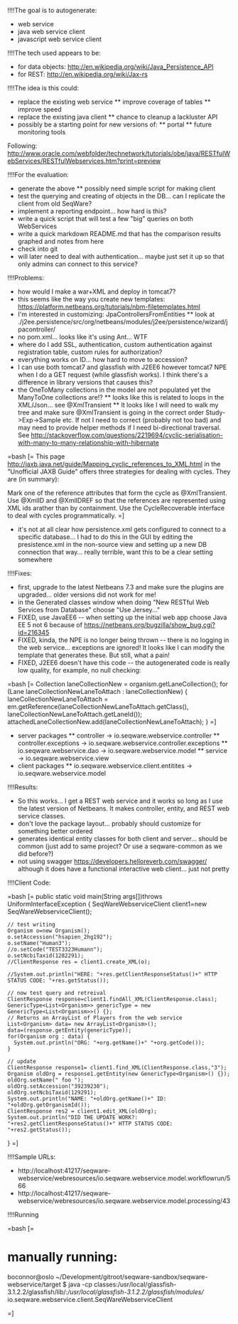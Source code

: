 !!!!The goal is to autogenerate:

* web service
* java web service client
* javascript web service client

!!!!The tech used appears to be:

* for data objects: http://en.wikipedia.org/wiki/Java_Persistence_API
* for REST: http://en.wikipedia.org/wiki/Jax-rs

!!!!The idea is this could:

* replace the existing web service
** improve coverage of tables
** improve speed
* replace the existing java client
** chance to cleanup a lackluster API
* possibly be a starting point for new versions of:
** portal
** future monitoring tools

Following: http://www.oracle.com/webfolder/technetwork/tutorials/obe/java/RESTfulWebServices/RESTfulWebservices.htm?print=preview

!!!!For the evaluation:

* generate the above
** possibly need simple script for making client
* test the querying and creating of objects in the DB... can I replicate the client from old SeqWare?
* implement a reporting endpoint... how hard is this?
* write a quick script that will test a few "big" queries on both WebServices
* write a quick markdown README.md that has the comparison results graphed and notes from here
* check into git
* will later need to deal with authentication... maybe just set it up so that only admins can connect to this service?

!!!!Problems:

* how would I make a war+XML and deploy in tomcat7?
* this seems like the way you create new templates: https://platform.netbeans.org/tutorials/nbm-filetemplates.html
* I'm interested in customizing: JpaControllersFromEntities
** look at ./j2ee.persistence/src/org/netbeans/modules/j2ee/persistence/wizard/jpacontroller/
* no pom.xml... looks like it's using Ant... WTF
* where do I add SSL, authentication, custom authentication against registration table, custom rules for authorization?
* everything works on ID... how hard to move to accession?
* I can use both tomcat7 and glassfish with J2EE6 however tomcat7 NPE when I do a GET request (while glassfish works). I think there's a difference in library versions that causes this?
* the OneToMany collections in the model are not populated yet the ManyToOne collections are!?
** looks like this is related to loops in the XML/Json... see @XmlTransient
** It looks like I will need to walk my tree and make sure @XmlTransient is going in the correct order Study->Exp->Sample etc.  If not I need to correct (probably not too bad) and may need to provide helper methods if I need bi-directional traversal.  See http://stackoverflow.com/questions/2219694/cyclic-serialisation-with-many-to-many-relationship-with-hibernate

=bash [=
This page http://jaxb.java.net/guide/Mapping_cyclic_references_to_XML.html in the "Unofficial JAXB Guide" offers three strategies for dealing with cycles. They are (in summary):

Mark one of the reference attributes that form the cycle as @XmlTransient.
Use @XmlID and @XmlIDREF so that the references are represented using XML ids arather than by containment.
Use the CycleRecoverable interface to deal with cycles programmatically.
=]

* it's not at all clear how persistence.xml gets configured to connect to a specific database... I had to do this in the GUI by editing the presistence.xml in the non-source view and setting up a new DB connection that way... really terrible, want this to be a clear setting somewhere 

!!!!Fixes:

* first, upgrade to the latest Netbeans 7.3 and make sure the plugins are upgraded... older versions did not work for me!
* in the Generated classes window when doing "New RESTful Web Services from Database" choose "Use Jersey..."
* FIXED, use JavaEE6 -- when setting up the initial web app choose Java EE 5 not 6 because of https://netbeans.org/bugzilla/show_bug.cgi?id=216345
* FIXED, kinda, the NPE is no longer being thrown -- there is no logging in the web service... exceptions are ignored!  It looks like I can modify the template that generates these. But still, what a pain!
* FIXED, J2EE6 doesn't have this code -- the autogenerated code is really low quality, for example, no null checking:

=bash [=
      Collection<Lane> laneCollectionNew = organism.getLaneCollection();
      for (Lane laneCollectionNewLaneToAttach : laneCollectionNew) {
        laneCollectionNewLaneToAttach = em.getReference(laneCollectionNewLaneToAttach.getClass(), laneCollectionNewLaneToAttach.getLaneId());
        attachedLaneCollectionNew.add(laneCollectionNewLaneToAttach);
      }
=]

* server packages
** controller -> io.seqware.webservice.controller
** controller.exceptions -> io.seqware.webservice.controller.exceptions
** io.seqware.webservice.dao -> io.seqware.webservice.model
** service -> io.seqware.webservice.view
* client packages
** io.seqware.webservice.client.entitites -> io.seqware.webservice.model


!!!!Results:
 
* So this works... I get a REST web service and it works so long as I use the latest version of Netbeans.  It makes controller, entity, and REST web service classes.
* don't love the package layout... probably should customize for something better ordered
* generates identical entity classes for both client and server... should be common (just add to same project? Or use a seqware-common as we did before?)
* not using swagger https://developers.helloreverb.com/swagger/ although it does have a functional interactive web client... just not pretty

!!!!Client Code:

=bash [=
  public static void main(String args[])throws UniformInterfaceException
  {
    SeqWareWebserviceClient client1=new SeqWareWebserviceClient();


    // test writing
    Organism o=new Organism();
    o.setAccession("hsapien_2hg192");
    o.setName("Human3");
    //o.setCode("TEST3323Humann");
    o.setNcbiTaxid(1282291);
    //ClientResponse res = client1.create_XML(o);
        
    //System.out.println("HERE: "+res.getClientResponseStatus()+" HTTP STATUS CODE: "+res.getStatus());
    
    // now test query and retreival
    ClientResponse response=client1.findAll_XML(ClientResponse.class);
    GenericType<List<Organism>> genericType = new GenericType<List<Organism>>() {};
    // Returns an ArrayList of Players from the web service
    List<Organism> data= new ArrayList<Organism>();
    data=(response.getEntity(genericType)); 
    for(Organism org : data) {
      System.out.println("ORG: "+org.getName()+" "+org.getCode());
    }
    
    // update
    ClientResponse response1= client1.find_XML(ClientResponse.class,"3");
    Organism oldOrg = response1.getEntity(new GenericType<Organism>() {});
    oldOrg.setName(" foo ");
    oldOrg.setAccession("39239230");
    oldOrg.setNcbiTaxid(129291);
    System.out.println("NAME: "+oldOrg.getName()+" ID: "+oldOrg.getOrganismId());
    ClientResponse res2 = client1.edit_XML(oldOrg);
    System.out.println("DID THE UPDATE WORK?: "+res2.getClientResponseStatus()+" HTTP STATUS CODE: "+res2.getStatus());
    
  }
=]

!!!!Sample URLs:

* http://localhost:41217/seqware-webservice/webresources/io.seqware.webservice.model.workflowrun/566
* http://localhost:41217/seqware-webservice/webresources/io.seqware.webservice.model.processing/43


!!!!Running

=bash [=
# manually running:

boconnor@oslo ~/Development/gitroot/seqware-sandbox/seqware-webservice/target $ java -cp classes:/usr/local/glassfish-3.1.2.2/glassfish/lib/*:/usr/local/glassfish-3.1.2.2/glassfish/modules/* io.seqware.webservice.client.SeqWareWebserviceClient

=]
